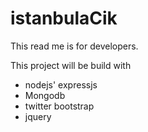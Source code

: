 istanbulaCik
============

This read me is for developers.

This project will be build with

* nodejs' expressjs
* Mongodb
* twitter bootstrap
* jquery


